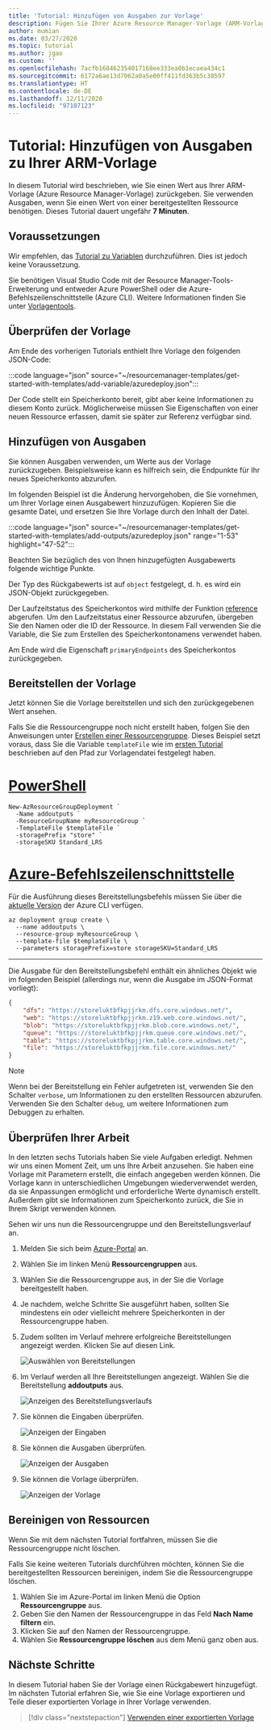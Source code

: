 ```yaml
---
title: 'Tutorial: Hinzufügen von Ausgaben zur Vorlage'
description: Fügen Sie Ihrer Azure Resource Manager-Vorlage (ARM-Vorlage) Ausgaben hinzu, um die Syntax zu vereinfachen.
author: mumian
ms.date: 03/27/2020
ms.topic: tutorial
ms.author: jgao
ms.custom: ''
ms.openlocfilehash: 7acfb168462354017168ee333ea0b1ecaea434c1
ms.sourcegitcommit: 6172a6ae13d7062a0a5e00ff411fd363b5c38597
ms.translationtype: HT
ms.contentlocale: de-DE
ms.lasthandoff: 12/11/2020
ms.locfileid: "97107123"
---
```

# <a name="tutorial-add-outputs-to-your-arm-template"></a>Tutorial: Hinzufügen von Ausgaben zu Ihrer ARM-Vorlage

In diesem Tutorial wird beschrieben, wie Sie einen Wert aus Ihrer ARM-Vorlage (Azure Resource Manager-Vorlage) zurückgeben. Sie verwenden Ausgaben, wenn Sie einen Wert von einer bereitgestellten Ressource benötigen. Dieses Tutorial dauert ungefähr **7 Minuten**.

## <a name="prerequisites"></a>Voraussetzungen

Wir empfehlen, das [Tutorial zu Variablen](template-tutorial-add-variables.md) durchzuführen. Dies ist jedoch keine Voraussetzung.

Sie benötigen Visual Studio Code mit der Resource Manager-Tools-Erweiterung und entweder Azure PowerShell oder die Azure-Befehlszeilenschnittstelle (Azure CLI). Weitere Informationen finden Sie unter [Vorlagentools](template-tutorial-create-first-template.md#get-tools).

## <a name="review-template"></a>Überprüfen der Vorlage

Am Ende des vorherigen Tutorials enthielt Ihre Vorlage den folgenden JSON-Code:

:::code language="json" source="~/resourcemanager-templates/get-started-with-templates/add-variable/azuredeploy.json":::

Der Code stellt ein Speicherkonto bereit, gibt aber keine Informationen zu diesem Konto zurück. Möglicherweise müssen Sie Eigenschaften von einer neuen Ressource erfassen, damit sie später zur Referenz verfügbar sind.

## <a name="add-outputs"></a>Hinzufügen von Ausgaben

Sie können Ausgaben verwenden, um Werte aus der Vorlage zurückzugeben. Beispielsweise kann es hilfreich sein, die Endpunkte für Ihr neues Speicherkonto abzurufen.

Im folgenden Beispiel ist die Änderung hervorgehoben, die Sie vornehmen, um Ihrer Vorlage einen Ausgabewert hinzuzufügen. Kopieren Sie die gesamte Datei, und ersetzen Sie Ihre Vorlage durch den Inhalt der Datei.

:::code language="json" source="~/resourcemanager-templates/get-started-with-templates/add-outputs/azuredeploy.json" range="1-53" highlight="47-52":::

Beachten Sie bezüglich des von Ihnen hinzugefügten Ausgabewerts folgende wichtige Punkte.

Der Typ des Rückgabewerts ist auf `object` festgelegt, d. h. es wird ein JSON-Objekt zurückgegeben.

Der Laufzeitstatus des Speicherkontos wird mithilfe der Funktion [reference](template-functions-resource.md#reference) abgerufen. Um den Laufzeitstatus einer Ressource abzurufen, übergeben Sie den Namen oder die ID der Ressource. In diesem Fall verwenden Sie die Variable, die Sie zum Erstellen des Speicherkontonamens verwendet haben.

Am Ende wird die Eigenschaft `primaryEndpoints` des Speicherkontos zurückgegeben.

## <a name="deploy-template"></a>Bereitstellen der Vorlage

Jetzt können Sie die Vorlage bereitstellen und sich den zurückgegebenen Wert ansehen.

Falls Sie die Ressourcengruppe noch nicht erstellt haben, folgen Sie den Anweisungen unter [Erstellen einer Ressourcengruppe](template-tutorial-create-first-template.md#create-resource-group). Dieses Beispiel setzt voraus, dass Sie die Variable `templateFile` wie im [ersten Tutorial](template-tutorial-create-first-template.md#deploy-template) beschrieben auf den Pfad zur Vorlagendatei festgelegt haben.

# <a name="powershell"></a>[PowerShell](#tab/azure-powershell)

```azurepowershell
New-AzResourceGroupDeployment `
  -Name addoutputs `
  -ResourceGroupName myResourceGroup `
  -TemplateFile $templateFile `
  -storagePrefix "store" `
  -storageSKU Standard_LRS
```

# <a name="azure-cli"></a>[Azure-Befehlszeilenschnittstelle](#tab/azure-cli)

Für die Ausführung dieses Bereitstellungsbefehls müssen Sie über die [aktuelle Version](/cli/azure/install-azure-cli) der Azure CLI verfügen.

```azurecli
az deployment group create \
  --name addoutputs \
  --resource-group myResourceGroup \
  --template-file $templateFile \
  --parameters storagePrefix=store storageSKU=Standard_LRS
```

---

Die Ausgabe für den Bereitstellungsbefehl enthält ein ähnliches Objekt wie im folgenden Beispiel (allerdings nur, wenn die Ausgabe im JSON-Format vorliegt):

```json
{
    "dfs": "https://storeluktbfkpjjrkm.dfs.core.windows.net/",
    "web": "https://storeluktbfkpjjrkm.z19.web.core.windows.net/",
    "blob": "https://storeluktbfkpjjrkm.blob.core.windows.net/",
    "queue": "https://storeluktbfkpjjrkm.queue.core.windows.net/",
    "table": "https://storeluktbfkpjjrkm.table.core.windows.net/",
    "file": "https://storeluktbfkpjjrkm.file.core.windows.net/"
}
```

> [!NOTE]
> Wenn bei der Bereitstellung ein Fehler aufgetreten ist, verwenden Sie den Schalter `verbose`, um Informationen zu den erstellten Ressourcen abzurufen. Verwenden Sie den Schalter `debug`, um weitere Informationen zum Debuggen zu erhalten.

## <a name="review-your-work"></a>Überprüfen Ihrer Arbeit

In den letzten sechs Tutorials haben Sie viele Aufgaben erledigt. Nehmen wir uns einen Moment Zeit, um uns Ihre Arbeit anzusehen. Sie haben eine Vorlage mit Parametern erstellt, die einfach angegeben werden können. Die Vorlage kann in unterschiedlichen Umgebungen wiederverwendet werden, da sie Anpassungen ermöglicht und erforderliche Werte dynamisch erstellt. Außerdem gibt sie Informationen zum Speicherkonto zurück, die Sie in Ihrem Skript verwenden können.

Sehen wir uns nun die Ressourcengruppe und den Bereitstellungsverlauf an.

1. Melden Sie sich beim [Azure-Portal](https://portal.azure.com) an.
1. Wählen Sie im linken Menü **Ressourcengruppen** aus.
1. Wählen Sie die Ressourcengruppe aus, in der Sie die Vorlage bereitgestellt haben.
1. Je nachdem, welche Schritte Sie ausgeführt haben, sollten Sie mindestens ein oder vielleicht mehrere Speicherkonten in der Ressourcengruppe haben.
1. Zudem sollten im Verlauf mehrere erfolgreiche Bereitstellungen angezeigt werden. Klicken Sie auf diesen Link.

   ![Auswählen von Bereitstellungen](./media/template-tutorial-add-outputs/select-deployments.png)

1. Im Verlauf werden all Ihre Bereitstellungen angezeigt. Wählen Sie die Bereitstellung **addoutputs** aus.

   ![Anzeigen des Bereitstellungsverlaufs](./media/template-tutorial-add-outputs/show-history.png)

1. Sie können die Eingaben überprüfen.

   ![Anzeigen der Eingaben](./media/template-tutorial-add-outputs/show-inputs.png)

1. Sie können die Ausgaben überprüfen.

   ![Anzeigen der Ausgaben](./media/template-tutorial-add-outputs/show-outputs.png)

1. Sie können die Vorlage überprüfen.

   ![Anzeigen der Vorlage](./media/template-tutorial-add-outputs/show-template.png)

## <a name="clean-up-resources"></a>Bereinigen von Ressourcen

Wenn Sie mit dem nächsten Tutorial fortfahren, müssen Sie die Ressourcengruppe nicht löschen.

Falls Sie keine weiteren Tutorials durchführen möchten, können Sie die bereitgestellten Ressourcen bereinigen, indem Sie die Ressourcengruppe löschen.

1. Wählen Sie im Azure-Portal im linken Menü die Option **Ressourcengruppe** aus.
2. Geben Sie den Namen der Ressourcengruppe in das Feld **Nach Name filtern** ein.
3. Klicken Sie auf den Namen der Ressourcengruppe.
4. Wählen Sie **Ressourcengruppe löschen** aus dem Menü ganz oben aus.

## <a name="next-steps"></a>Nächste Schritte

In diesem Tutorial haben Sie der Vorlage einen Rückgabewert hinzugefügt. Im nächsten Tutorial erfahren Sie, wie Sie eine Vorlage exportieren und Teile dieser exportierten Vorlage in Ihrer Vorlage verwenden.

> [!div class="nextstepaction"]
> [Verwenden einer exportierten Vorlage](template-tutorial-export-template.md)
